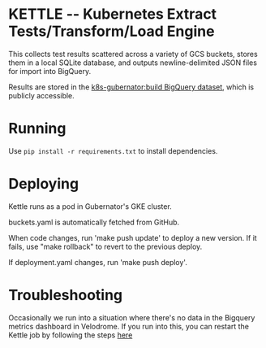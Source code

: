 KETTLE -- Kubernetes Extract Tests/Transform/Load Engine
======

This collects test results scattered across a variety of GCS buckets,
stores them in a local SQLite database, and outputs newline-delimited JSON files
for import into BigQuery.

Results are stored in the [k8s-gubernator:build BigQuery dataset](https://bigquery.cloud.google.com/dataset/k8s-gubernator:build),
which is publicly accessible.

Running
=======
Use `pip install -r requirements.txt` to install dependencies.

Deploying
=======
Kettle runs as a pod in Gubernator's GKE cluster.

buckets.yaml is automatically fetched from GitHub.

When code changes, run 'make push update' to deploy a new version. If it fails,
use "make rollback" to revert to the previous deploy.

If deployment.yaml changes, run 'make push deploy'.

Troubleshooting
==============
Occasionally we run into a situation where there's no data in the Bigquery metrics dashboard in Velodrome. If you run into this, you can restart the Kettle job by following the steps [here](/troubleshoot.md)
